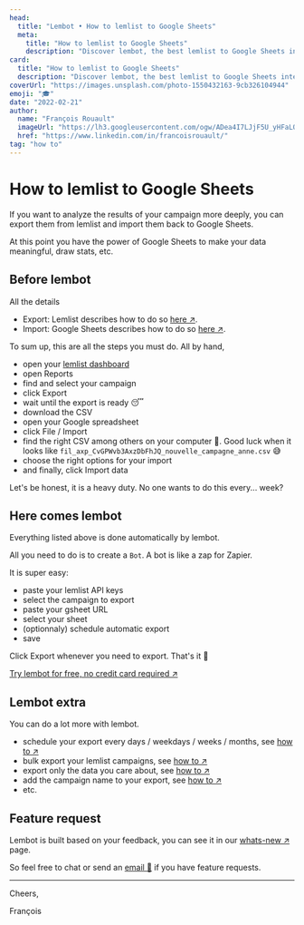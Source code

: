 ```yaml
---
head:
  title: "Lembot • How to lemlist to Google Sheets"
  meta:
    title: "How to lemlist to Google Sheets"
    description: "Discover lembot, the best lemlist to Google Sheets integration. Made for lemlisters by lemlisters"
card:
  title: "How to lemlist to Google Sheets"
  description: "Discover lembot, the best lemlist to Google Sheets integration. Made for lemlisters by lemlisters."
coverUrl: "https://images.unsplash.com/photo-1550432163-9cb326104944"
emoji: "🎓"
date: "2022-02-21"
author:
  name: "François Rouault"
  imageUrl: "https://lh3.googleusercontent.com/ogw/ADea4I7LJjF5U_yHFaLQIoNCysLkiEHPLHnWKxj0i1SadVY=s32-c-mo"
  href: "https://www.linkedin.com/in/francoisrouault/"
tag: "how to"
---
```


# How to lemlist to Google Sheets

If you want to analyze the results of your campaign more deeply, you can export them from lemlist and import them back to Google Sheets.

At this point you have the power of Google Sheets to make your data meaningful, draw stats, etc.

## Before lembot

All the details

- Export: Lemlist describes how to do so [here ↗️](https://help.lemlist.com/en/articles/4452750-export-my-campaign-results).
- Import: Google Sheets describes how to do so [here ↗️](https://support.google.com/docs/answer/40608).

To sum up, this are all the steps you must do. All by hand,

- open your [lemlist dashboard](https://app.lemlist.com)
- open Reports
- find and select your campaign
- click Export
- wait until the export is ready 😴
- download the CSV
- open your Google spreadsheet
- click File / Import
- find the right CSV among others on your computer 🤯. Good luck when it looks like `fil_axp_CvGPWvb3AxzDbFhJQ_nouvelle_campagne_anne.csv` 😅
- choose the right options for your import
- and finally, click Import data

Let's be honest, it is a heavy duty. No one wants to do this every... week?

## Here comes lembot

Everything listed above is done automatically by lembot.

All you need to do is to create a `Bot`. A bot is like a zap for Zapier.

It is super easy:

- paste your lemlist API keys
- select the campaign to export
- paste your gsheet URL
- select your sheet
- (optionnaly) schedule automatic export
- save

Click Export whenever you need to export. That's it 🎉

[Try lembot for free, no credit card required ↗️](https://lembot.com/signup)

## Lembot extra

You can do a lot more with lembot.

- schedule your export every days / weekdays / weeks / months, see [how to ↗️](https://lembot.com/blog/schedule-exports)
- bulk export your lemlist campaigns, see [how to ↗️](https://lembot.com/blog/bulk-export-your-lemlist-campaigns)
- export only the data you care about, see [how to ↗️](https://lembot.com/blog/keep-your-lemlist-export-minimalist-and-consistent)
- add the campaign name to your export, see [how to ↗️](https://lembot.com/blog/add-the-campaign-name-in-your-export)
- etc.

## Feature request

Lembot is built based on your feedback, you can see it in our [whats-new ↗️](https://lembot.com/whats-new) page.

So feel free to chat or send an [email 📧](francois@lembot.com) if you have feature requests.

---

Cheers,

François
